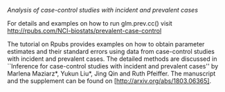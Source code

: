 
*Analysis of case-control studies with incident and prevalent cases*

For details and examples on how to run glm.prev.cc() visit http://rpubs.com/NCI-biostats/prevalent-case-control

The tutorial on Rpubs provides examples on how to obtain parameter estimates and their standard errors using data from case-control studies with incident and prevalent cases. The detailed methods are discussed in ``Inference for case-control studies with incident and prevalent cases'' by Marlena Maziarz*, Yukun Liu*, Jing Qin and Ruth Pfeiffer. The manuscript and the supplement can be found on [http://arxiv.org/abs/1803.06365]. 
